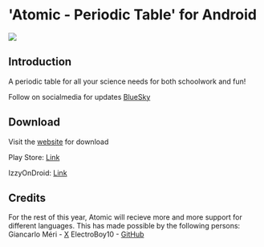 #  'Atomic - Periodic Table' for Android

![](./design/header.png)

## Introduction
A periodic table for all your science needs for both schoolwork and fun!

Follow on socialmedia for updates [BlueSky](https://bsky.app/profile/jlindemanndev.bsky.social)

## Download

Visit the [website](https://www.jlindemann.se/homepage/atomic-periodic-table) for download

Play Store: [Link](https://play.google.com/store/apps/details?id=com.jlindemann.science)

IzzyOnDroid: [Link](https://apt.izzysoft.de/packages/com.jlindemann.science)

## Credits

For the rest of this year, Atomic will recieve more and more support for different languages. This has made possible by the following persons:
Giancarlo Méri - [X](https://x.com/ungiancarlo)
ElectroBoy10 - [GitHub](https://github.com/ElectroBoy10)
